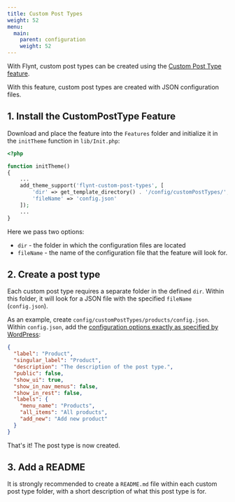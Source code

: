```yaml
---
title: Custom Post Types
weight: 52
menu:
  main:
    parent: configuration
    weight: 52
---
```


With Flynt, custom post types can be created using the [Custom Post Type feature](https://github.com/flyntwp/flynt-starter-theme/blob/master/Features/CustomPostTypes).

With this feature, custom post types are created with JSON configuration files.

## 1. Install the CustomPostType Feature
Download and place the feature into the `Features` folder and initialize it in the `initTheme` function in `lib/Init.php`:

```php
<?php

function initTheme()
{
    ...
    add_theme_support('flynt-custom-post-types', [
        'dir' => get_template_directory() . '/config/customPostTypes/',
        'fileName' => 'config.json'
    ]);
    ...
}
```

Here we pass two options:
- `dir` - the folder in which the configuration files are located
- `fileName` - the name of the configuration file that the feature will look for.


## 2. Create a post type
Each custom post type requires a separate folder in the defined `dir`. Within this folder, it will look for a JSON file with the specified `fileName` (`config.json`).

As an example, create `config/customPostTypes/products/config.json`. Within `config.json`, add the [configuration options exactly as specified by WordPress](https://codex.wordpress.org/Function_Reference/register_post_type#Parameters):

```json
{
  "label": "Product",
  "singular_label": "Product",
  "description": "The description of the post type.",
  "public": false,
  "show_ui": true,
  "show_in_nav_menus": false,
  "show_in_rest": false,
  "labels": {
    "menu_name": "Products",
    "all_items": "All products",
    "add_new": "Add new product"
  }
}
```

That's it! The post type is now created.

## 3. Add a README

It is strongly recommended to create a `README.md` file within each custom post type folder, with a short description of what this post type is for.
